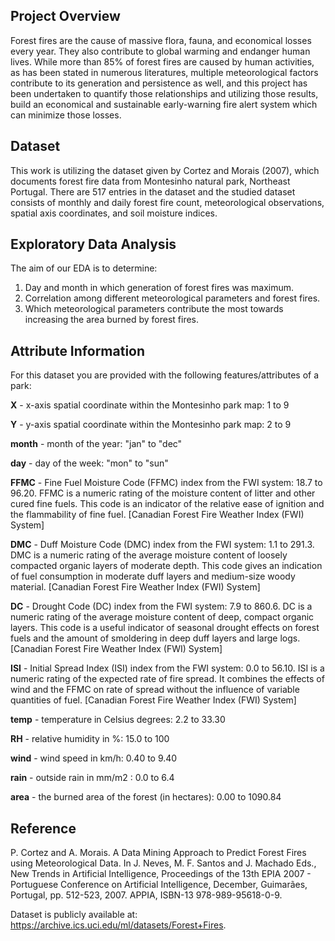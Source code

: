 ## Project Overview

Forest fires are the cause of massive flora, fauna, and economical losses every year. They also contribute to global warming and endanger human lives. While more than 85% of forest fires are caused by human activities, as has been stated in numerous literatures, multiple meteorological factors contribute to its generation and persistence as well, and this project has been undertaken to quantify those relationships and utilizing those results, build an economical and sustainable early-warning fire alert system which can minimize those losses.

## Dataset

This work is utilizing the dataset given by Cortez and Morais (2007), which documents forest fire data from Montesinho natural park, Northeast Portugal. There are 517 entries in the dataset and the studied dataset consists of monthly and daily forest fire count, meteorological observations, spatial axis coordinates, and soil moisture indices.

## Exploratory Data Analysis  

The aim of our EDA is to determine:

1. Day and month in which generation of forest fires was maximum.
2. Correlation among different meteorological parameters and forest fires.
3. Which meteorological parameters contribute the most towards increasing the area burned by forest fires.


## Attribute Information
For this dataset you are provided with the following features/attributes of a park:

**X** - x-axis spatial coordinate within the Montesinho park map: 1 to 9

**Y** - y-axis spatial coordinate within the Montesinho park map: 2 to 9

**month** - month of the year: "jan" to "dec"

**day** - day of the week: "mon" to "sun"

**FFMC** - Fine Fuel Moisture Code (FFMC) index from the FWI system: 18.7 to 96.20. FFMC is a numeric rating of the moisture content of litter and other cured fine fuels. This code is an indicator of the relative ease of ignition and the flammability of fine fuel. [Canadian Forest Fire Weather Index (FWI) System]

**DMC** - Duff Moisture Code (DMC) index from the FWI system: 1.1 to 291.3. DMC is a numeric rating of the average moisture content of loosely compacted organic layers of moderate depth. This code gives an indication of fuel consumption in moderate duff layers and medium-size woody material. [Canadian Forest Fire Weather Index (FWI) System]

**DC** - Drought Code (DC) index from the FWI system: 7.9 to 860.6. DC is a numeric rating of the average moisture content of deep, compact organic layers. This code is a useful indicator of seasonal drought effects on forest fuels and the amount of smoldering in deep duff layers and large logs. [Canadian Forest Fire Weather Index (FWI) System]

**ISI** - Initial Spread Index (ISI) index from the FWI system: 0.0 to 56.10. ISI is a numeric rating of the expected rate of fire spread. It combines the effects of wind and the FFMC on rate of spread without the influence of variable quantities of fuel. [Canadian Forest Fire Weather Index (FWI) System]

**temp** - temperature in Celsius degrees: 2.2 to 33.30

**RH** - relative humidity in %: 15.0 to 100

**wind** - wind speed in km/h: 0.40 to 9.40

**rain** - outside rain in mm/m2 : 0.0 to 6.4

**area** - the burned area of the forest (in hectares): 0.00 to 1090.84

## Reference

P. Cortez and A. Morais. A Data Mining Approach to Predict Forest Fires using Meteorological Data. In J. Neves, M. F. Santos and J. Machado Eds., New Trends in Artificial Intelligence, Proceedings of the 13th EPIA 2007 - Portuguese Conference on Artificial Intelligence, December, Guimarães, Portugal, pp. 512-523, 2007. APPIA, ISBN-13 978-989-95618-0-9. 

Dataset is publicly available at: <https://archive.ics.uci.edu/ml/datasets/Forest+Fires>.
